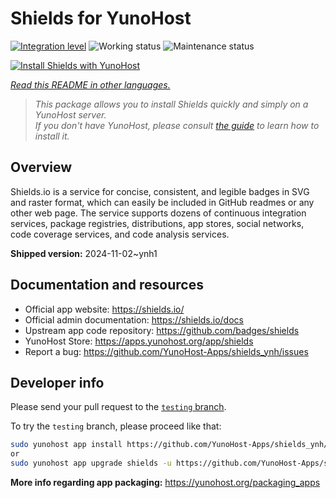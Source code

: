 <!--
N.B.: This README was automatically generated by <https://github.com/YunoHost/apps/tree/master/tools/readme_generator>
It shall NOT be edited by hand.
-->

# Shields for YunoHost

[![Integration level](https://dash.yunohost.org/integration/shields.svg)](https://ci-apps.yunohost.org/ci/apps/shields/) ![Working status](https://ci-apps.yunohost.org/ci/badges/shields.status.svg) ![Maintenance status](https://ci-apps.yunohost.org/ci/badges/shields.maintain.svg)

[![Install Shields with YunoHost](https://install-app.yunohost.org/install-with-yunohost.svg)](https://install-app.yunohost.org/?app=shields)

*[Read this README in other languages.](./ALL_README.md)*

> *This package allows you to install Shields quickly and simply on a YunoHost server.*  
> *If you don't have YunoHost, please consult [the guide](https://yunohost.org/install) to learn how to install it.*

## Overview

Shields.io is a service for concise, consistent, and legible badges in SVG and raster format, which can easily be included in GitHub readmes or any other web page. The service supports dozens of continuous integration services, package registries, distributions, app stores, social networks, code coverage services, and code analysis services.

**Shipped version:** 2024-11-02~ynh1
## Documentation and resources

- Official app website: <https://shields.io/>
- Official admin documentation: <https://shields.io/docs>
- Upstream app code repository: <https://github.com/badges/shields>
- YunoHost Store: <https://apps.yunohost.org/app/shields>
- Report a bug: <https://github.com/YunoHost-Apps/shields_ynh/issues>

## Developer info

Please send your pull request to the [`testing` branch](https://github.com/YunoHost-Apps/shields_ynh/tree/testing).

To try the `testing` branch, please proceed like that:

```bash
sudo yunohost app install https://github.com/YunoHost-Apps/shields_ynh/tree/testing --debug
or
sudo yunohost app upgrade shields -u https://github.com/YunoHost-Apps/shields_ynh/tree/testing --debug
```

**More info regarding app packaging:** <https://yunohost.org/packaging_apps>
